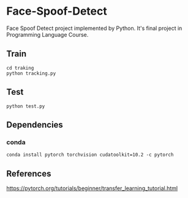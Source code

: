 # Face-Spoof-Detect
Face Spoof Detect project implemented by Python. It's final project in Programming Language Course.
## Train
    cd traking
    python tracking.py
## Test
    python test.py
## Dependencies
### conda
    conda install pytorch torchvision cudatoolkit=10.2 -c pytorch
## References
https://pytorch.org/tutorials/beginner/transfer_learning_tutorial.html
